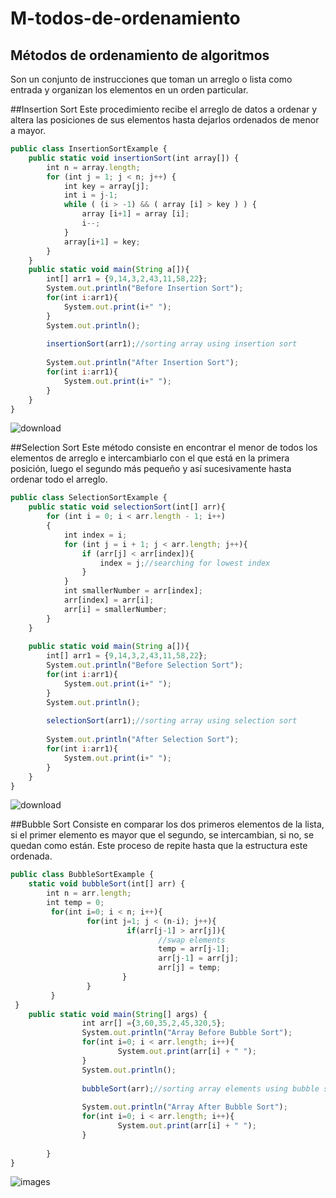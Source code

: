 # M-todos-de-ordenamiento
## Métodos de ordenamiento de algoritmos
Son un conjunto de instrucciones que toman un arreglo o lista como entrada y organizan los elementos en un orden particular.

##Insertion Sort 
Este procedimiento recibe el arreglo de datos a ordenar y altera las posiciones de sus elementos hasta dejarlos ordenados de menor a mayor. 
```javascript
public class InsertionSortExample {  
    public static void insertionSort(int array[]) {  
        int n = array.length;  
        for (int j = 1; j < n; j++) {  
            int key = array[j];  
            int i = j-1;  
            while ( (i > -1) && ( array [i] > key ) ) {  
                array [i+1] = array [i];  
                i--;  
            }  
            array[i+1] = key;  
        }  
    }  
    public static void main(String a[]){    
        int[] arr1 = {9,14,3,2,43,11,58,22};    
        System.out.println("Before Insertion Sort");    
        for(int i:arr1){    
            System.out.print(i+" ");    
        }    
        System.out.println();    
            
        insertionSort(arr1);//sorting array using insertion sort    
           
        System.out.println("After Insertion Sort");    
        for(int i:arr1){    
            System.out.print(i+" ");    
        }    
    }    
}    
```
![download](https://github.com/alelomelir/M-todos-de-ordenamiento/assets/160270480/ee38580d-a74b-4a56-8a1d-b6a5d8fa0aaa)

##Selection Sort 
Este método consiste en encontrar el menor de todos los elementos de arreglo e intercambiarlo con el que está en la primera posición, luego el segundo más pequeño y así sucesivamente hasta ordenar todo el arreglo.
```javascript
public class SelectionSortExample {  
    public static void selectionSort(int[] arr){  
        for (int i = 0; i < arr.length - 1; i++)  
        {  
            int index = i;  
            for (int j = i + 1; j < arr.length; j++){  
                if (arr[j] < arr[index]){  
                    index = j;//searching for lowest index  
                }  
            }  
            int smallerNumber = arr[index];   
            arr[index] = arr[i];  
            arr[i] = smallerNumber;  
        }  
    }  
       
    public static void main(String a[]){  
        int[] arr1 = {9,14,3,2,43,11,58,22};  
        System.out.println("Before Selection Sort");  
        for(int i:arr1){  
            System.out.print(i+" ");  
        }  
        System.out.println();  
          
        selectionSort(arr1);//sorting array using selection sort  
         
        System.out.println("After Selection Sort");  
        for(int i:arr1){  
            System.out.print(i+" ");  
        }  
    }  
}  
```
![download](https://github.com/alelomelir/M-todos-de-ordenamiento/assets/160270480/74831f4d-bbfd-499e-878f-acd498e4dc7c)

##Bubble Sort
Consiste en comparar los dos primeros elementos de la lista, si el primer elemento es mayor que el segundo, se intercambian, si no, se quedan como están. Este proceso de repite hasta que la estructura este ordenada. 
```javascript
public class BubbleSortExample {  
    static void bubbleSort(int[] arr) {  
        int n = arr.length;  
        int temp = 0;  
         for(int i=0; i < n; i++){  
                 for(int j=1; j < (n-i); j++){  
                          if(arr[j-1] > arr[j]){  
                                 //swap elements  
                                 temp = arr[j-1];  
                                 arr[j-1] = arr[j];  
                                 arr[j] = temp;  
                         }       
                 }  
         }  
 }  
    public static void main(String[] args) {  
                int arr[] ={3,60,35,2,45,320,5}; 
                System.out.println("Array Before Bubble Sort");  
                for(int i=0; i < arr.length; i++){  
                        System.out.print(arr[i] + " ");  
                }  
                System.out.println();  
                  
                bubbleSort(arr);//sorting array elements using bubble sort  
                 
                System.out.println("Array After Bubble Sort");  
                for(int i=0; i < arr.length; i++){  
                        System.out.print(arr[i] + " ");  
                }  
   
        }  
}  
```
![images](https://github.com/alelomelir/M-todos-de-ordenamiento/assets/160270480/51572974-a2c0-44c0-8283-c97cbb0e9387)




